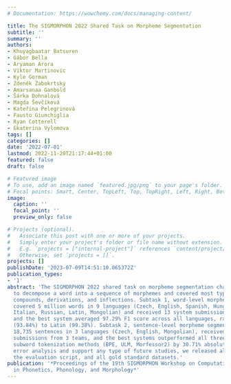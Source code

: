 ```yaml
---
# Documentation: https://wowchemy.com/docs/managing-content/

title: The SIGMORPHON 2022 Shared Task on Morpheme Segmentation
subtitle: ''
summary: ''
authors:
- Khuyagbaatar Batsuren
- Gábor Bella
- Aryaman Arora
- Viktor Martinovic
- Kyle Gorman
- Zdeněk Žabokrtský
- Amarsanaa Ganbold
- Šárka Dohnalová
- Magda Ševčíková
- Kateřina Pelegrinová
- Fausto Giunchiglia
- Ryan Cotterell
- Ekaterina Vylomova
tags: []
categories: []
date: '2022-07-01'
lastmod: 2022-11-20T21:17:44+01:00
featured: false
draft: false

# Featured image
# To use, add an image named `featured.jpg/png` to your page's folder.
# Focal points: Smart, Center, TopLeft, Top, TopRight, Left, Right, BottomLeft, Bottom, BottomRight.
image:
  caption: ''
  focal_point: ''
  preview_only: false

# Projects (optional).
#   Associate this post with one or more of your projects.
#   Simply enter your project's folder or file name without extension.
#   E.g. `projects = ["internal-project"]` references `content/project/deep-learning/index.md`.
#   Otherwise, set `projects = []`.
projects: []
publishDate: '2023-07-09T14:51:10.065372Z'
publication_types:
- '1'
abstract: 'The SIGMORPHON 2022 shared task on morpheme segmentation challenged systems
  to decompose a word into a sequence of morphemes and covered most types of morphology:
  compounds, derivations, and inflections. Subtask 1, word-level morpheme segmentation,
  covered 5 million words in 9 languages (Czech, English, Spanish, Hungarian, French,
  Italian, Russian, Latin, Mongolian) and received 13 system submissions from 7 teams
  and the best system averaged 97.29% F1 score across all languages, ranging English
  (93.84%) to Latin (99.38%). Subtask 2, sentence-level morpheme segmentation, covered
  18,735 sentences in 3 languages (Czech, English, Mongolian), received 10 system
  submissions from 3 teams, and the best systems outperformed all three state-of-the-art
  subword tokenization methods (BPE, ULM, Morfessor2) by 30.71% absolute. To facilitate
  error analysis and support any type of future studies, we released all system predictions,
  the evaluation script, and all gold standard datasets.'
publication: '*Proceedings of the 19th SIGMORPHON Workshop on Computational Research
  in Phonetics, Phonology, and Morphology*'
---
```

